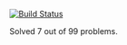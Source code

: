 [![Build Status](https://travis-ci.org/arnavroy/99-scala-problems.svg?branch=master)](https://travis-ci.org/arnavroy/99-scala-problems)

Solved 7 out of 99 problems.
